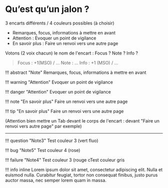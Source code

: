 # Qu’est qu’un jalon ?

3 encarts différents / 4 couleurs possibles (à choisir)

 - Remarques, focus, informations à mettre en avant 
 - Attention : Evoquer un point de vigilance 
 - En savoir plus : Faire un renvoi vers une autre page

Votons (2 voix chacun) le nom de l'encart :  Focus ? Note ? Info ?
>  Focus : +1(MSO) / ...
>  Note : ...
>  Info : +1 (MSO) / ...


!!! abstract "Note" 
	Remarques, focus, informations à mettre en avant 

!!! warning "Attention"
	Evoquer un point de vigilance

!!! danger "Attention"
	Evoquer un point de vigilance

!!! note "En savoir plus"
	Faire un renvoi vers une autre page

!!! tip "En savoir plus"
	Faire un renvoi vers une autre page

(Attention bien mettre un Tab devant le corps de l'encart : devant "Faire un renvoi vers autre page" par exemple)

---
	
!!! question "Note3"
	Test couleur 3 (vert fluo)
	 
!!! bug "Note5"
	Test couleur 4 (rose)
	
!!! failure "Note4"
	Test couleur 3 (rouge cTest couleur gris

!!! info inline
    Lorem ipsum dolor sit amet, consectetur
    adipiscing elit. Nulla et euismod nulla.
    Curabitur feugiat, tortor non consequat
    finibus, justo purus auctor massa, nec
    semper lorem quam in massa.






<!--stackedit_data:
eyJoaXN0b3J5IjpbMTA1MDEzOTEwNywtMTc4Nzc0ODUzNCwtMT
E3ODIyNjU3OCw1MTU4NjUyMDgsLTgzNDA4NDU4NCwtMjExMDg4
OTQsNjUxNzk1NTAsODg0MTIyNTQ5LDEwNTQ0NzI4NjAsLTc0ND
EwNTc4OCwzNzM5OTIyMzgsLTEyMDA0MDkxMTIsLTE0Mzg0NzY1
MzksMTk0NzIyOTMxMywtNjM4OTg4MTM1LC0zMjM5MTk4MzEsMj
AzMDE3NjU2OV19
-->